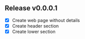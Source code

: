 ## Release v0.0.0.1
-[x] Create web page without details
-[x] Create header section
-[x] Create lower section
